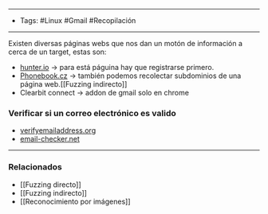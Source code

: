 ----
- Tags: #Linux #Gmail #Recopilación
----
Existen diversas páginas webs que nos dan un motón de información a cerca de un target, estas son:
- [hunter.io](https://hunter.io) -> para está páguina hay que registrarse primero.
- [Phonebook.cz](https://phonebook.cz/) -> también podemos recolectar subdominios de una página web.[[Fuzzing indirecto]]
- Clearbit connect -> addon de gmail solo en chrome

### Verificar si un correo electrónico es valido
- [verifyemailaddress.org](https://www.verifyemailaddress.org)
- [email-checker.net](https://email-checker.net)

----
### Relacionados
- [[Fuzzing directo]]
- [[Fuzzing indirecto]]
- [[Reconocimiento por imágenes]]